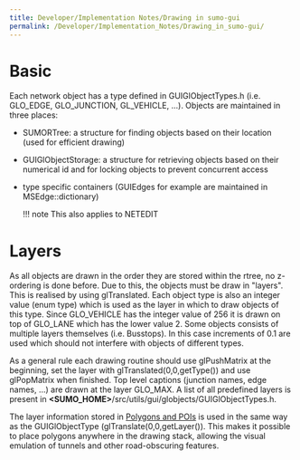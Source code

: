```yaml
---
title: Developer/Implementation Notes/Drawing in sumo-gui
permalink: /Developer/Implementation_Notes/Drawing_in_sumo-gui/
---
```


# Basic

Each network object has a type defined in GUIGlObjectTypes.h (i.e.
GLO_EDGE, GLO_JUNCTION, GL_VEHICLE, ...). Objects are maintained in
three places:

- SUMORTree: a structure for finding objects based on their location
  (used for efficient drawing)
- GUIGlObjectStorage: a structure for retrieving objects based on
  their numerical id and for locking objects to prevent concurrent
  access
- type specific containers (GUIEdges for example are maintained in
  MSEdge::dictionary)

  !!! note
      This also applies to NETEDIT

# Layers

As all objects are drawn in the order they are stored within the rtree,
no z-ordering is done before. Due to this, the objects must be draw in
"layers". This is realised by using glTranslated. Each object type is
also an integer value (enum type) which is used as the layer in which to
draw objects of this type. Since GLO_VEHICLE has the integer value of
256 it is drawn on top of GLO_LANE which has the lower value 2. Some
objects consists of multiple layers themselves (i.e. Busstops). In this
case increments of 0.1 are used which should not interfere with objects
of different types.

As a general rule each drawing routine should use glPushMatrix at the
beginning, set the layer with glTranslated(0,0,getType()) and use
glPopMatrix when finished. Top level captions (junction names, edge
names, ...) are drawn at the layer GLO_MAX. A list of all predefined
layers is present in
**<SUMO_HOME\>**/src/utils/gui/globjects/GUIGlObjectTypes.h.

The layer information stored in [Polygons and
POIs](../../Simulation/Shapes.md) is used in the same way as the
GUIGlObjectType (glTranslate(0,0,getLayer()). This makes it possible to
place polygons anywhere in the drawing stack, allowing the visual
emulation of tunnels and other road-obscuring features.